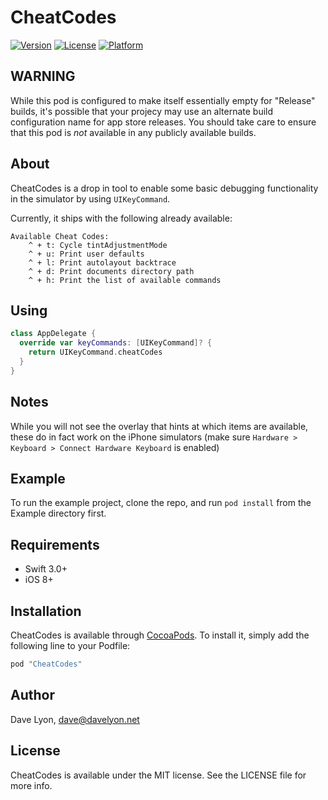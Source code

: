 # CheatCodes

[![Version](https://img.shields.io/cocoapods/v/CheatCodes.svg?style=flat)](http://cocoapods.org/pods/CheatCodes)
[![License](https://img.shields.io/cocoapods/l/CheatCodes.svg?style=flat)](http://cocoapods.org/pods/CheatCodes)
[![Platform](https://img.shields.io/cocoapods/p/CheatCodes.svg?style=flat)](http://cocoapods.org/pods/CheatCodes)

## WARNING

While this pod is configured to make itself essentially empty for "Release" builds, it's possible that your projecy may use an alternate build configuration name for app store releases. You should take care to ensure that this pod is *not* available in any publicly available builds.

## About

CheatCodes is a drop in tool to enable some basic debugging functionality in the simulator by using `UIKeyCommand`.

Currently, it ships with the following already available:

```
Available Cheat Codes:
	^ + t: Cycle tintAdjustmentMode
	^ + u: Print user defaults
	^ + l: Print autolayout backtrace
	^ + d: Print documents directory path
	^ + h: Print the list of available commands
```

## Using

```swift
class AppDelegate {
  override var keyCommands: [UIKeyCommand]? {
    return UIKeyCommand.cheatCodes
  }
}
```

## Notes

While you will not see the overlay that hints at which items are available, these do in fact work on the iPhone simulators (make sure `Hardware > Keyboard > Connect Hardware Keyboard` is enabled)

## Example

To run the example project, clone the repo, and run `pod install` from the Example directory first.

## Requirements

* Swift 3.0+
* iOS 8+

## Installation

CheatCodes is available through [CocoaPods](http://cocoapods.org). To install
it, simply add the following line to your Podfile:

```ruby
pod "CheatCodes"
```

## Author

Dave Lyon, dave@davelyon.net

## License

CheatCodes is available under the MIT license. See the LICENSE file for more info.
